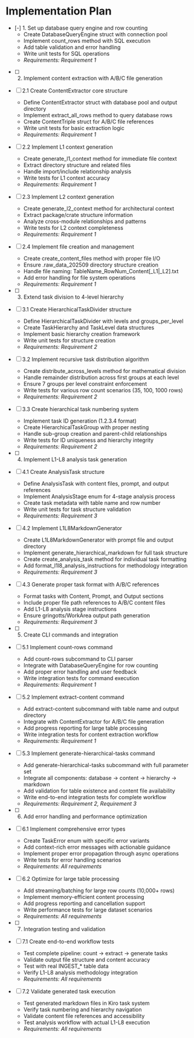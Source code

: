 # Implementation Plan

- [-] 1. Set up database query engine and row counting
  - Create DatabaseQueryEngine struct with connection pool
  - Implement count_rows method with SQL execution
  - Add table validation and error handling
  - Write unit tests for SQL operations
  - _Requirements: Requirement 1_

- [ ] 2. Implement content extraction with A/B/C file generation
- [ ] 2.1 Create ContentExtractor core structure
  - Define ContentExtractor struct with database pool and output directory
  - Implement extract_all_rows method to query database rows
  - Create ContentTriple struct for A/B/C file references
  - Write unit tests for basic extraction logic
  - _Requirements: Requirement 1_

- [ ] 2.2 Implement L1 context generation
  - Create generate_l1_context method for immediate file context
  - Extract directory structure and related files
  - Handle import/include relationship analysis
  - Write tests for L1 context accuracy
  - _Requirements: Requirement 1_

- [ ] 2.3 Implement L2 context generation
  - Create generate_l2_context method for architectural context
  - Extract package/crate structure information
  - Analyze cross-module relationships and patterns
  - Write tests for L2 context completeness
  - _Requirements: Requirement 1_

- [ ] 2.4 Implement file creation and management
  - Create create_content_files method with proper file I/O
  - Ensure .raw_data_202509 directory structure creation
  - Handle file naming: TableName_RowNum_Content[_L1|_L2].txt
  - Add error handling for file system operations
  - _Requirements: Requirement 1_

- [ ] 3. Extend task division to 4-level hierarchy
- [ ] 3.1 Create HierarchicalTaskDivider structure
  - Define HierarchicalTaskDivider with levels and groups_per_level
  - Create TaskHierarchy and TaskLevel data structures
  - Implement basic hierarchy creation framework
  - Write unit tests for structure creation
  - _Requirements: Requirement 2_

- [ ] 3.2 Implement recursive task distribution algorithm
  - Create distribute_across_levels method for mathematical division
  - Handle remainder distribution across first groups at each level
  - Ensure 7 groups per level constraint enforcement
  - Write tests for various row count scenarios (35, 100, 1000 rows)
  - _Requirements: Requirement 2_

- [ ] 3.3 Create hierarchical task numbering system
  - Implement task ID generation (1.2.3.4 format)
  - Create HierarchicalTaskGroup with proper nesting
  - Handle sub-group creation and parent-child relationships
  - Write tests for ID uniqueness and hierarchy integrity
  - _Requirements: Requirement 2_

- [ ] 4. Implement L1-L8 analysis task generation
- [ ] 4.1 Create AnalysisTask structure
  - Define AnalysisTask with content files, prompt, and output references
  - Implement AnalysisStage enum for 4-stage analysis process
  - Create task metadata with table name and row number
  - Write unit tests for task structure validation
  - _Requirements: Requirement 3_

- [ ] 4.2 Implement L1L8MarkdownGenerator
  - Create L1L8MarkdownGenerator with prompt file and output directory
  - Implement generate_hierarchical_markdown for full task structure
  - Create create_analysis_task method for individual task formatting
  - Add format_l1l8_analysis_instructions for methodology integration
  - _Requirements: Requirement 3_

- [ ] 4.3 Generate proper task format with A/B/C references
  - Format tasks with Content, Prompt, and Output sections
  - Include proper file path references to A/B/C content files
  - Add L1-L8 analysis stage instructions
  - Ensure gringotts/WorkArea output path generation
  - _Requirements: Requirement 3_

- [ ] 5. Create CLI commands and integration
- [ ] 5.1 Implement count-rows command
  - Add count-rows subcommand to CLI parser
  - Integrate with DatabaseQueryEngine for row counting
  - Add proper error handling and user feedback
  - Write integration tests for command execution
  - _Requirements: Requirement 1_

- [ ] 5.2 Implement extract-content command
  - Add extract-content subcommand with table name and output directory
  - Integrate with ContentExtractor for A/B/C file generation
  - Add progress reporting for large table processing
  - Write integration tests for content extraction workflow
  - _Requirements: Requirement 1_

- [ ] 5.3 Implement generate-hierarchical-tasks command
  - Add generate-hierarchical-tasks subcommand with full parameter set
  - Integrate all components: database → content → hierarchy → markdown
  - Add validation for table existence and content file availability
  - Write end-to-end integration tests for complete workflow
  - _Requirements: Requirement 2, Requirement 3_

- [ ] 6. Add error handling and performance optimization
- [ ] 6.1 Implement comprehensive error types
  - Create TaskError enum with specific error variants
  - Add context-rich error messages with actionable guidance
  - Implement proper error propagation through async operations
  - Write tests for error handling scenarios
  - _Requirements: All requirements_

- [ ] 6.2 Optimize for large table processing
  - Add streaming/batching for large row counts (10,000+ rows)
  - Implement memory-efficient content processing
  - Add progress reporting and cancellation support
  - Write performance tests for large dataset scenarios
  - _Requirements: All requirements_

- [ ] 7. Integration testing and validation
- [ ] 7.1 Create end-to-end workflow tests
  - Test complete pipeline: count → extract → generate tasks
  - Validate output file structure and content accuracy
  - Test with real INGEST_* table data
  - Verify L1-L8 analysis methodology integration
  - _Requirements: All requirements_

- [ ] 7.2 Validate generated task execution
  - Test generated markdown files in Kiro task system
  - Verify task numbering and hierarchy navigation
  - Validate content file references and accessibility
  - Test analysis workflow with actual L1-L8 execution
  - _Requirements: All requirements_